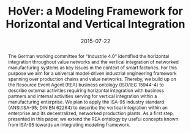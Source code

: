 ---
abstract: The German working committee for "Industrie 4.0" identified the horizontal
  integration throughout value networks and the vertical integration of networked
  manufacturing systems as key issues in the context of smart factories. For this
  purpose we aim for a universal model-driven industrial engineering framework spanning
  over production chains and value networks. Thereby, we build up on the Resource
  Event Agent (REA) business ontology (ISO/IEC 15944-4) to describe external activities
  requiring horizontal integration with business partners and internal activities
  serving for vertical integration within a manufacturing enterprise. We plan to apply
  the ISA-95 industry standard (ANSI/ISA-95; DIN EN 62264) to describe the vertical
  integration within an enterprise and its decentralized, networked production plants.
  As a first step, presented in this paper, we extend the REA ontology by useful concepts
  known from ISA-95 towards an integrating modeling framework.
authors:
- Alexandra Mazak
- Christian Huemer
date: '2015-07-22'
featured: false
links:
- name: Publik
  url: https://publik.tuwien.ac.at/showentry.php?ID=238502&lang=2
publication_types:
- '1'
publishDate: '2015-07-22'
title: 'HoVer: a Modeling Framework for Horizontal and Vertical Integration'
url_pdf: http://publik.tuwien.ac.at/files/PubDat_238502.pdf
---